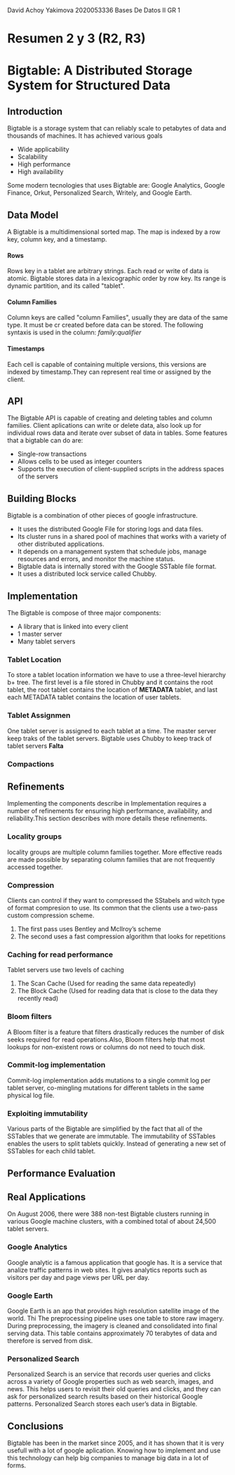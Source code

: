 David Achoy Yakimova
2020053336
Bases De Datos II GR 1
# Resumen 2 y 3 (R2, R3)
# Bigtable: A Distributed Storage System for Structured Data
## Introduction
Bigtable is a storage system that can reliably scale to petabytes of data and thousands of machines. It has achieved various goals
-  Wide applicability
-  Scalability
-  High performance
-  High availability

Some modern tecnologies that uses Bigtable are: Google Analytics, Google Finance, Orkut, Personalized Search, Writely, and Google Earth.
## Data Model
A Bigtable is a multidimensional sorted map. The map is indexed by a row key, column key, and a timestamp.
#### Rows
Rows key in a tablet are arbitrary strings. Each read or write of data is atomic.
Bigtable stores data in a lexicographic order by row key. Its range is dynamic partition, and its called "tablet". 
#### Column Families
Column keys are called "column Families", usually they are data of the same type. It must be cr created before data can be stored.
The following syntaxis is used in the column: *family:qualifier*

#### Timestamps
Each cell is capable of containing multiple versions, this versions are indexed by timestamp.They can represent real time or assigned by the client.
## API
The Bigtable API is capable of creating and deleting tables and column families.
Client aplications can write or delete data, also look up for individual rows data and iterate over subset of data in tables.
Some features that a bigtable can do are:
- Single-row transactions
- Allows cells to be used as integer counters
- Supports the execution of client-supplied scripts in the address spaces of the servers

## Building Blocks
Bigtable is a combination of other pieces of google infrastructure. 
- It uses the distributed Google File for storing logs and data files.
- Its cluster runs in a shared pool of machines that works with a variety of other distributed applications.
- It depends on a management system that schedule jobs, manage resources and errors, and monitor the machine status.
- Bigtable data is internally stored with the Google SSTable file format.
- It uses a distributed lock service called Chubby.

## Implementation
The Bigtable is compose of three major components:
- A library that is linked into every client
- 1 master server
- Many tablet servers

### Tablet Location
To store a tablet location information we have to use a three-level hierarchy b+ tree.
The first level is a file stored in Chubby and it contains the root tablet, the root tablet contains the location of **METADATA** tablet, and last each METADATA tablet contains the location of user tablets.
### Tablet Assignmen
One tablet server is assigned to each tablet at a time. The master server keep traks of the tablet servers.
Bigtable uses Chubby to keep track of tablet servers
**Falta**
### Compactions
## Refinements
Implementing the components describe in Implementation requires a number of refinements for ensuring high performance, availability, and reliability.This section describes with more details these refinements.
### Locality groups
locality groups are multiple column families together. More effective reads are made possible by separating column families that are not frequently accessed together.
### Compression
Clients can control if they want to compressed the SStabels and witch type of format compresion to use. Its common that the clients use a two-pass custom compression scheme. 
1. The first pass uses Bentley and McIlroy’s scheme
2. The second uses a fast compression algorithm that looks for repetitions

### Caching for read performance
Tablet servers use two levels of caching
1. The Scan Cache (Used for reading the same data repeatedly)
2. The Block Cache (Used for reading data that is close to the data they recently read)

### Bloom filters
A Bloom filter is a feature that filters drastically reduces the number of disk seeks required for read operations.Also, Bloom filters help that most lookups for non-existent rows or columns do not need to touch disk.
### Commit-log implementation
Commit-log implementation adds mutations to a single commit log per tablet server, co-mingling mutations for different tablets in the same physical log file. 
### Exploiting immutability
Various parts of the Bigtable are simplified  by the fact that all of the SSTables that we generate are immutable.
The immutability of SSTables enables the users to split tablets quickly. Instead of generating a new set of
SSTables for each child tablet.
## Performance Evaluation
## Real Applications
On August 2006, there were 388 non-test Bigtable clusters running in various Google machine clusters, with a combined total of about 24,500 tablet servers.
### Google Analytics
Google analytic is a famous application that google has. It is a service that analize traffic patterns in web sites. It gives analytics reports such as visitors per day and page views per URL per day. 
### Google Earth
Google Earth is an app that provides high resolution satellite image of the world. Thi The preprocessing pipeline uses one table to store raw imagery. During preprocessing, the imagery is cleaned
and consolidated into final serving data. This table contains approximately 70 terabytes of data and therefore is
served from disk.

### Personalized Search
Personalized Search is an service that records user queries and clicks across a variety of Google properties such as web search, images, and news. This helps users to revisit their old queries and clicks, and they can ask for personalized search results based on their historical Google patterns.
Personalized Search stores each user’s data in Bigtable.

## Conclusions
Bigtable has been in the market since 2005, and it has shown that it is very usefull with a lot of google aplication. Knowing how to implement and use this technology can help big companies to manage big data in a lot of forms. 

